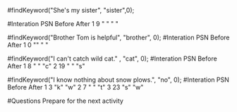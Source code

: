 #findKeyword("She's my sister", "sister",0);

#Interation     PSN        Before       After
1               9           " "         " " 

#findKeyword("Brother Tom is helpful", "brother", 0);
#Interation     PSN        Before       After
1               0           ""          " "           

#findKeyword("I can't catch wild cat." , "cat", 0);
#Interation     PSN        Before       After
1               8           " "         "c" 
2               19          " "         "s"

#findKeyword("I know nothing about snow plows.", "no", 0);
#Interation     PSN        Before       After
1               3           "k"         "w"
2               7           " "         "t" 
3               23          "s"         "w" 

#Questions Prepare for the next activity 
